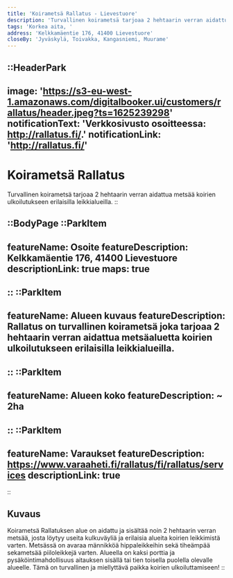 ```yaml
---
title: 'Koirametsä Rallatus - Lievestuore'
description: 'Turvallinen koirametsä tarjoaa 2 hehtaarin verran aidattua metsää koirien ulkoilutukseen erilaisilla leikkialueilla.'
tags: 'Korkea aita, '
address: 'Kelkkamäentie 176, 41400 Lievestuore'
closeBy: 'Jyväskylä, Toivakka, Kangasniemi, Muurame'
---
```


::HeaderPark
---
image: 'https://s3-eu-west-1.amazonaws.com/digitalbooker.ui/customers/rallatus/header.jpeg?ts=1625239298'
notificationText: 'Verkkosivusto osoitteessa: http://rallatus.fi/.'
notificationLink: 'http://rallatus.fi/'
---
# Koirametsä Rallatus
Turvallinen koirametsä tarjoaa 2 hehtaarin verran aidattua metsää koirien ulkoilutukseen erilaisilla leikkialueilla.
::

::BodyPage
::ParkItem
---
featureName: Osoite
featureDescription: Kelkkamäentie 176, 41400 Lievestuore
descriptionLink: true
maps: true
---
::
::ParkItem
---
featureName: Alueen kuvaus
featureDescription: Rallatus on turvallinen koirametsä joka tarjoaa 2 hehtaarin verran aidattua metsäaluetta koirien ulkoilutukseen erilaisilla leikkialueilla.
---
::
::ParkItem
---
featureName: Alueen koko
featureDescription: ~ 2ha
---
::
::ParkItem
---
featureName: Varaukset
featureDescription: https://www.varaaheti.fi/rallatus/fi/rallatus/services
descriptionLink: true
---
::
## Kuvaus
Koirametsä Rallatuksen alue on aidattu ja sisältää noin 2 hehtaarin verran metsää, josta löytyy useita kulkuväyliä ja erilaisia alueita koirien leikkimistä varten. Metsässä on avaraa männikköä hippaleikkeihin sekä tiheämpää sekametsää piiloleikkejä varten. Alueella on kaksi porttia ja pysäköintimahdollisuus aitauksen sisällä tai tien toisella puolella olevalle alueelle. Tämä on turvallinen ja miellyttävä paikka koirien ulkoiluttamiseen!
::